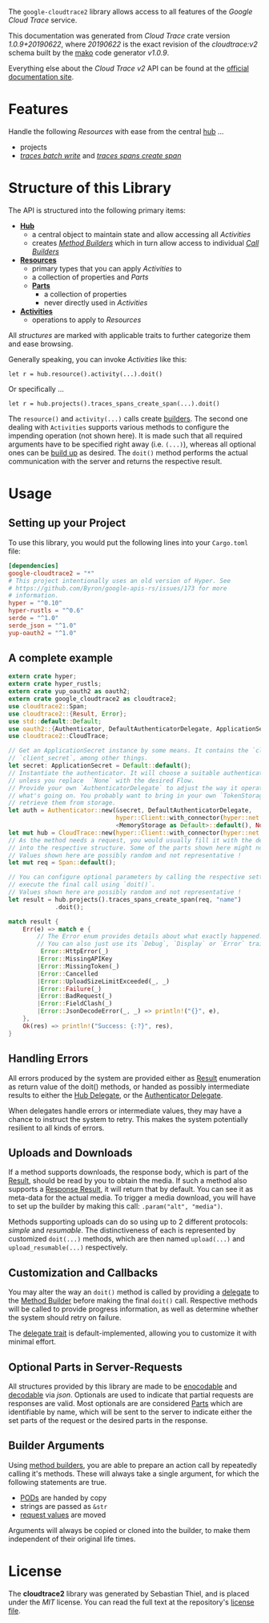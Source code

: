 <!---
DO NOT EDIT !
This file was generated automatically from 'src/mako/api/README.md.mako'
DO NOT EDIT !
-->
The `google-cloudtrace2` library allows access to all features of the *Google Cloud Trace* service.

This documentation was generated from *Cloud Trace* crate version *1.0.9+20190622*, where *20190622* is the exact revision of the *cloudtrace:v2* schema built by the [mako](http://www.makotemplates.org/) code generator *v1.0.9*.

Everything else about the *Cloud Trace* *v2* API can be found at the
[official documentation site](https://cloud.google.com/trace).
# Features

Handle the following *Resources* with ease from the central [hub](https://docs.rs/google-cloudtrace2/1.0.9+20190622/google_cloudtrace2/struct.CloudTrace.html) ... 

* projects
 * [*traces batch write*](https://docs.rs/google-cloudtrace2/1.0.9+20190622/google_cloudtrace2/struct.ProjectTraceBatchWriteCall.html) and [*traces spans create span*](https://docs.rs/google-cloudtrace2/1.0.9+20190622/google_cloudtrace2/struct.ProjectTraceSpanCreateSpanCall.html)




# Structure of this Library

The API is structured into the following primary items:

* **[Hub](https://docs.rs/google-cloudtrace2/1.0.9+20190622/google_cloudtrace2/struct.CloudTrace.html)**
    * a central object to maintain state and allow accessing all *Activities*
    * creates [*Method Builders*](https://docs.rs/google-cloudtrace2/1.0.9+20190622/google_cloudtrace2/trait.MethodsBuilder.html) which in turn
      allow access to individual [*Call Builders*](https://docs.rs/google-cloudtrace2/1.0.9+20190622/google_cloudtrace2/trait.CallBuilder.html)
* **[Resources](https://docs.rs/google-cloudtrace2/1.0.9+20190622/google_cloudtrace2/trait.Resource.html)**
    * primary types that you can apply *Activities* to
    * a collection of properties and *Parts*
    * **[Parts](https://docs.rs/google-cloudtrace2/1.0.9+20190622/google_cloudtrace2/trait.Part.html)**
        * a collection of properties
        * never directly used in *Activities*
* **[Activities](https://docs.rs/google-cloudtrace2/1.0.9+20190622/google_cloudtrace2/trait.CallBuilder.html)**
    * operations to apply to *Resources*

All *structures* are marked with applicable traits to further categorize them and ease browsing.

Generally speaking, you can invoke *Activities* like this:

```Rust,ignore
let r = hub.resource().activity(...).doit()
```

Or specifically ...

```ignore
let r = hub.projects().traces_spans_create_span(...).doit()
```

The `resource()` and `activity(...)` calls create [builders][builder-pattern]. The second one dealing with `Activities` 
supports various methods to configure the impending operation (not shown here). It is made such that all required arguments have to be 
specified right away (i.e. `(...)`), whereas all optional ones can be [build up][builder-pattern] as desired.
The `doit()` method performs the actual communication with the server and returns the respective result.

# Usage

## Setting up your Project

To use this library, you would put the following lines into your `Cargo.toml` file:

```toml
[dependencies]
google-cloudtrace2 = "*"
# This project intentionally uses an old version of Hyper. See
# https://github.com/Byron/google-apis-rs/issues/173 for more
# information.
hyper = "^0.10"
hyper-rustls = "^0.6"
serde = "^1.0"
serde_json = "^1.0"
yup-oauth2 = "^1.0"
```

## A complete example

```Rust
extern crate hyper;
extern crate hyper_rustls;
extern crate yup_oauth2 as oauth2;
extern crate google_cloudtrace2 as cloudtrace2;
use cloudtrace2::Span;
use cloudtrace2::{Result, Error};
use std::default::Default;
use oauth2::{Authenticator, DefaultAuthenticatorDelegate, ApplicationSecret, MemoryStorage};
use cloudtrace2::CloudTrace;

// Get an ApplicationSecret instance by some means. It contains the `client_id` and 
// `client_secret`, among other things.
let secret: ApplicationSecret = Default::default();
// Instantiate the authenticator. It will choose a suitable authentication flow for you, 
// unless you replace  `None` with the desired Flow.
// Provide your own `AuthenticatorDelegate` to adjust the way it operates and get feedback about 
// what's going on. You probably want to bring in your own `TokenStorage` to persist tokens and
// retrieve them from storage.
let auth = Authenticator::new(&secret, DefaultAuthenticatorDelegate,
                              hyper::Client::with_connector(hyper::net::HttpsConnector::new(hyper_rustls::TlsClient::new())),
                              <MemoryStorage as Default>::default(), None);
let mut hub = CloudTrace::new(hyper::Client::with_connector(hyper::net::HttpsConnector::new(hyper_rustls::TlsClient::new())), auth);
// As the method needs a request, you would usually fill it with the desired information
// into the respective structure. Some of the parts shown here might not be applicable !
// Values shown here are possibly random and not representative !
let mut req = Span::default();

// You can configure optional parameters by calling the respective setters at will, and
// execute the final call using `doit()`.
// Values shown here are possibly random and not representative !
let result = hub.projects().traces_spans_create_span(req, "name")
             .doit();

match result {
    Err(e) => match e {
        // The Error enum provides details about what exactly happened.
        // You can also just use its `Debug`, `Display` or `Error` traits
         Error::HttpError(_)
        |Error::MissingAPIKey
        |Error::MissingToken(_)
        |Error::Cancelled
        |Error::UploadSizeLimitExceeded(_, _)
        |Error::Failure(_)
        |Error::BadRequest(_)
        |Error::FieldClash(_)
        |Error::JsonDecodeError(_, _) => println!("{}", e),
    },
    Ok(res) => println!("Success: {:?}", res),
}

```
## Handling Errors

All errors produced by the system are provided either as [Result](https://docs.rs/google-cloudtrace2/1.0.9+20190622/google_cloudtrace2/enum.Result.html) enumeration as return value of 
the doit() methods, or handed as possibly intermediate results to either the 
[Hub Delegate](https://docs.rs/google-cloudtrace2/1.0.9+20190622/google_cloudtrace2/trait.Delegate.html), or the [Authenticator Delegate](https://docs.rs/yup-oauth2/*/yup_oauth2/trait.AuthenticatorDelegate.html).

When delegates handle errors or intermediate values, they may have a chance to instruct the system to retry. This 
makes the system potentially resilient to all kinds of errors.

## Uploads and Downloads
If a method supports downloads, the response body, which is part of the [Result](https://docs.rs/google-cloudtrace2/1.0.9+20190622/google_cloudtrace2/enum.Result.html), should be
read by you to obtain the media.
If such a method also supports a [Response Result](https://docs.rs/google-cloudtrace2/1.0.9+20190622/google_cloudtrace2/trait.ResponseResult.html), it will return that by default.
You can see it as meta-data for the actual media. To trigger a media download, you will have to set up the builder by making
this call: `.param("alt", "media")`.

Methods supporting uploads can do so using up to 2 different protocols: 
*simple* and *resumable*. The distinctiveness of each is represented by customized 
`doit(...)` methods, which are then named `upload(...)` and `upload_resumable(...)` respectively.

## Customization and Callbacks

You may alter the way an `doit()` method is called by providing a [delegate](https://docs.rs/google-cloudtrace2/1.0.9+20190622/google_cloudtrace2/trait.Delegate.html) to the 
[Method Builder](https://docs.rs/google-cloudtrace2/1.0.9+20190622/google_cloudtrace2/trait.CallBuilder.html) before making the final `doit()` call. 
Respective methods will be called to provide progress information, as well as determine whether the system should 
retry on failure.

The [delegate trait](https://docs.rs/google-cloudtrace2/1.0.9+20190622/google_cloudtrace2/trait.Delegate.html) is default-implemented, allowing you to customize it with minimal effort.

## Optional Parts in Server-Requests

All structures provided by this library are made to be [enocodable](https://docs.rs/google-cloudtrace2/1.0.9+20190622/google_cloudtrace2/trait.RequestValue.html) and 
[decodable](https://docs.rs/google-cloudtrace2/1.0.9+20190622/google_cloudtrace2/trait.ResponseResult.html) via *json*. Optionals are used to indicate that partial requests are responses 
are valid.
Most optionals are are considered [Parts](https://docs.rs/google-cloudtrace2/1.0.9+20190622/google_cloudtrace2/trait.Part.html) which are identifiable by name, which will be sent to 
the server to indicate either the set parts of the request or the desired parts in the response.

## Builder Arguments

Using [method builders](https://docs.rs/google-cloudtrace2/1.0.9+20190622/google_cloudtrace2/trait.CallBuilder.html), you are able to prepare an action call by repeatedly calling it's methods.
These will always take a single argument, for which the following statements are true.

* [PODs][wiki-pod] are handed by copy
* strings are passed as `&str`
* [request values](https://docs.rs/google-cloudtrace2/1.0.9+20190622/google_cloudtrace2/trait.RequestValue.html) are moved

Arguments will always be copied or cloned into the builder, to make them independent of their original life times.

[wiki-pod]: http://en.wikipedia.org/wiki/Plain_old_data_structure
[builder-pattern]: http://en.wikipedia.org/wiki/Builder_pattern
[google-go-api]: https://github.com/google/google-api-go-client

# License
The **cloudtrace2** library was generated by Sebastian Thiel, and is placed 
under the *MIT* license.
You can read the full text at the repository's [license file][repo-license].

[repo-license]: https://github.com/Byron/google-apis-rsblob/master/LICENSE.md
